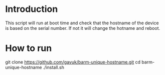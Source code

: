 # Introduction
This script will run at boot time and check that the hostname of the device is based on the serial number. If not it will change the hotname and reboot.

# How to run
git clone https://github.com/gavuk/barm-unique-hostname.git
cd barm-unique-hostname
./install.sh
